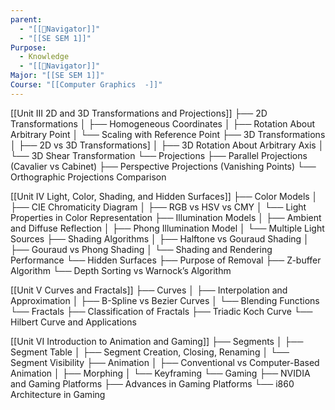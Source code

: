```yaml
---
parent:
  - "[[🧭Navigator]]"
  - "[[SE SEM 1]]"
Purpose:
  - Knowledge
  - "[[🧭Navigator]]"
Major: "[[SE SEM 1]]"
Course: "[[Computer Graphics  -]]"
---
```


[[Unit III 2D and 3D Transformations and Projections]]
├── 2D Transformations
│   ├── Homogeneous Coordinates
│   ├── Rotation About Arbitrary Point
│   └── Scaling with Reference Point
├── 3D Transformations
│   ├── 2D vs 3D Transformations]
│   ├── 3D Rotation About Arbitrary Axis
│   └── 3D Shear Transformation
└── Projections
    ├── Parallel Projections (Cavalier vs Cabinet)
    ├── Perspective Projections (Vanishing Points)
    └── Orthographic Projections Comparison

[[Unit IV Light, Color, Shading, and Hidden Surfaces]]
├── Color Models
│   ├── CIE Chromaticity Diagram
│   ├── RGB vs HSV vs CMY
│   └── Light Properties in Color Representation
├── Illumination Models
│   ├── Ambient and Diffuse Reflection
│   ├── Phong Illumination Model
│   └── Multiple Light Sources
├── Shading Algorithms
│   ├── Halftone vs Gouraud Shading
│   ├── Gouraud vs Phong Shading
│   └── Shading and Rendering Performance
└── Hidden Surfaces
    ├── Purpose of Removal
    ├── Z-buffer Algorithm
    └── Depth Sorting vs Warnock’s Algorithm

[[Unit V Curves and Fractals]]
├── Curves
│   ├── Interpolation and Approximation
│   ├── B-Spline vs Bezier Curves
│   └── Blending Functions
└── Fractals
    ├── Classification of Fractals
    ├── Triadic Koch Curve
    └── Hilbert Curve and Applications

[[Unit VI Introduction to Animation and Gaming]]
├── Segments
│   ├── Segment Table
│   ├── Segment Creation, Closing, Renaming
│   └── Segment Visibility
├── Animation
│   ├── Conventional vs Computer-Based Animation
│   ├── Morphing
│   └── Keyframing
└── Gaming
    ├── NVIDIA and Gaming Platforms
    ├── Advances in Gaming Platforms
    └── i860 Architecture in Gaming
